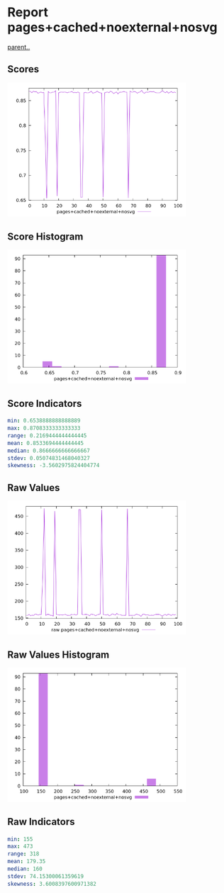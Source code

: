 # Report pages+cached+noexternal+nosvg

[parent..](./..)  


## Scores

![score](./score.png)  

## Score Histogram

![hist](./hist.png)  

## Score Indicators

```yaml
min: 0.6538888888888889
max: 0.8708333333333333
range: 0.2169444444444445
mean: 0.8533694444444445
median: 0.8666666666666667
stdev: 0.05074831468040327
skewness: -3.5602975824404774

```

## Raw Values

![raw](./raw.png)  

## Raw Values Histogram

![raw hist](./raw_hist.png)  

## Raw Indicators

```yaml
min: 155
max: 473
range: 318
mean: 179.35
median: 160
stdev: 74.15300061359619
skewness: 3.6008397600971382

```

<style>
  img {
    max-width: 80%;
  }
</style>
      
